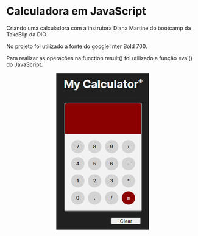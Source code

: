# Calculadora em JavaScript

Criando uma calculadora com a instrutora Diana Martine do bootcamp da TakeBlip da DIO.

No projeto foi utilizado a fonte do google Inter Bold 700.

Para realizar as operações na function result() foi utilizado a função eval() do JavaScript.

<p align="center">
  <img src=".github/imgCalculator.png">
</p>








